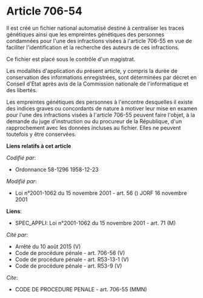 # Article 706-54

Il est créé un fichier national automatisé destiné à centraliser les traces génétiques ainsi que les empreintes génétiques
des personnes condamnées pour l'une des infractions visées à l'article 706-55 en vue de faciliter l'identification et la
recherche des auteurs de ces infractions.

Ce fichier est placé sous le contrôle d'un magistrat.

Les modalités d'application du présent article, y compris la durée de conservation des informations enregistrées, sont
déterminées par décret en Conseil d'Etat après avis de la Commission nationale de l'informatique et des libertés.

Les empreintes génétiques des personnes à l'encontre desquelles il existe des indices graves ou concordants de nature à
motiver leur mise en examen pour l'une des infractions visées à l'article 706-55 peuvent faire l'objet, à la demande du juge
d'instruction ou du procureur de la République, d'un rapprochement avec les données incluses au fichier. Elles ne peuvent
toutefois y être conservées.

**Liens relatifs à cet article**

_Codifié par_:

  - Ordonnance 58-1296 1958-12-23

_Modifié par_:

  - Loi n°2001-1062 du 15 novembre 2001 - art. 56 () JORF 16 novembre 2001

**Liens**:

  - SPEC_APPLI: Loi n°2001-1062 du 15 novembre 2001 - art. 71 (M)

_Cité par_:

  - Arrêté du 10 août 2015 (V)
  - Code de procédure pénale - art. 706-56 (V)
  - Code de procédure pénale - art. R53-13-1 (V)
  - Code de procédure pénale - art. R53-9 (V)

_Cite_:

  - CODE DE PROCEDURE PENALE - art. 706-55 (MMN)
